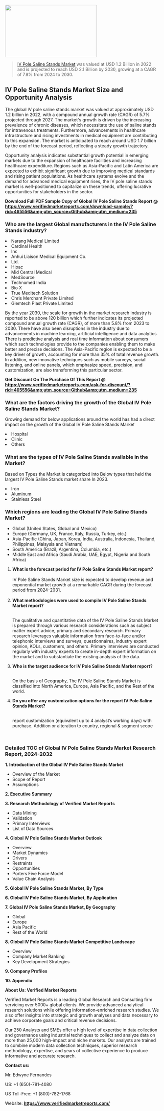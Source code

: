 <img src="https://ffe5etoiles.com/wp-content/uploads/2024/12/MST1-300x171.png" alt="" width="300" height="171" class="alignnone size-medium wp-image-20088" /><blockquote><p><p><a href="https://www.verifiedmarketreports.com/download-sample/?rid=465556&utm_source=Github&utm_medium=235" target="_blank">IV Pole Saline Stands Market</a> was valued at USD 1.2 Billion in 2022 and is projected to reach USD 2.1 Billion by 2030, growing at a CAGR of 7.8% from 2024 to 2030.</p></blockquote><p><h2>IV Pole Saline Stands Market Size and Opportunity Analysis</h2><p>The global IV pole saline stands market was valued at approximately USD 1.2 billion in 2022, with a compound annual growth rate (CAGR) of 5.7% projected through 2027. The market's growth is driven by the increasing prevalence of chronic diseases, which necessitate the use of saline stands for intravenous treatments. Furthermore, advancements in healthcare infrastructure and rising investments in medical equipment are contributing to this expansion. The market is anticipated to reach around USD 1.7 billion by the end of the forecast period, reflecting a steady growth trajectory.</p><p>Opportunity analysis indicates substantial growth potential in emerging markets due to the expansion of healthcare facilities and increasing healthcare expenditure. Regions such as Asia-Pacific and Latin America are expected to exhibit significant growth due to improving medical standards and rising patient populations. As healthcare systems evolve and the demand for advanced medical equipment rises, the IV pole saline stands market is well-positioned to capitalize on these trends, offering lucrative opportunities for stakeholders in the sector.</p></p><p class=""><strong>Download Full PDF Sample Copy of Global IV Pole Saline Stands Report @ <a href="https://www.verifiedmarketreports.com/download-sample/?rid=465556&amp;utm_source=Github&amp;utm_medium=235" target="_blank">https://www.verifiedmarketreports.com/download-sample/?rid=465556&amp;utm_source=Github&amp;utm_medium=235</a></strong></p><h3 id="" class="">Who are the largest Global manufacturers in the IV Pole Saline Stands industry?</h3><p><li>Narang Medical Limited</li><li> Cardinal Health</li><li> Inc</li><li> Anhui Liaison Medical Equipment Co.</li><li> Ltd.</li><li> Hipac</li><li> Mid Central Medical</li><li> MedSource</li><li> Technomed India</li><li> Bio X</li><li> True Meditech Solution</li><li> Chris Merchant Private Limited</li><li> Glemtech Plast Private Limited</li></p><div class=""><div class="" dir="" data-message-author-role="" data-message-id="" data-message-model-slug=""><div class=""><div class=""><div class=""><div class="" dir="" data-message-author-role="" data-message-id="" data-message-model-slug=""><div class=""><div class=""><p>By the year 2030, the scale for growth in the market research industry is reported to be above 120 billion which further indicates its projected compound annual growth rate (CAGR), of more than 5.8% from 2023 to 2030. There have also been disruptions in the industry due to advancements in machine learning, artificial intelligence and data analytics There is predictive analysis and real time information about consumers which such technologies provide to the companies enabling them to make better and precise decisions. The Asia-Pacific region is expected to be a key driver of growth, accounting for more than 35% of total revenue growth. In addition, new innovative techniques such as mobile surveys, social listening, and online panels, which emphasize speed, precision, and customization, are also transforming this particular sector.</p><p><strong>Get Discount On The Purchase Of This Report @&nbsp; <a href="https://www.verifiedmarketreports.com/ask-for-discount/?rid=465556&amp;utm_source=Github&amp;utm_medium=235" target="_blank">https://www.verifiedmarketreports.com/ask-for-discount/?rid=465556&amp;utm_source=Github&amp;utm_medium=235</a></strong></p></div></div></div></div></div></div></div></div><h3 id="" class="">What are the factors driving the growth of the Global IV Pole Saline Stands Market?</h3><p id="" class="">Growing demand for below applications around the world has had a direct impact on the growth of the Global IV Pole Saline Stands Market</p><p id="" class=""><li>Hospital</li><li> Clinic</li><li> Others</li></p><h3 id="" class="">What are the types of IV Pole Saline Stands available in the Market?</h3><p id="" class="">Based on Types the Market is categorized into Below types that held the largest IV Pole Saline Stands market share In 2023.</p><p id="" class=""><li>Iron</li><li> Aluminum</li><li> Stainless Steel</li></p><h3 id="" class="">Which regions are leading the Global IV Pole Saline Stands Market?</h3><ul><li>Global (United States, Global and Mexico)</li><li>Europe (Germany, UK, France, Italy, Russia, Turkey, etc.)</li><li>Asia-Pacific (China, Japan, Korea, India, Australia, Indonesia, Thailand, Philippines, Malaysia and Vietnam)</li><li>South America (Brazil, Argentina, Columbia, etc.)</li><li>Middle East and Africa (Saudi Arabia, UAE, Egypt, Nigeria and South Africa)</li></ul><p><ol><li><strong>What is the forecast period for IV Pole Saline Stands Market report?<br /></strong><br /><span data-sheets-root="1" data-sheets-value="{&quot;1&quot;:2,&quot;2&quot;:&quot;XXXX size is expected to develop revenue and exponential market growth at a remarkable CAGR during the forecast period from 2024&ndash;2030.&quot;}" data-sheets-userformat="{&quot;2&quot;:12674,&quot;4&quot;:{&quot;1&quot;:2,&quot;2&quot;:16776960},&quot;10&quot;:2,&quot;11&quot;:0,&quot;15&quot;:&quot;Arial&quot;,&quot;16&quot;:12}">IV Pole Saline Stands Market size is expected to develop revenue and exponential market growth at a remarkable CAGR during the forecast period from 2024&ndash;2031.</span><br /><br /></li><li><strong>What methodologies were used to compile IV Pole Saline Stands Market report?<br /><br /></strong><p>The qualitative and quantitative data of the&nbsp;IV Pole Saline Stands Market is prepared through various research considerations such as subject matter expert advice, primary and secondary research. Primary research leverages valuable information from face-to-face and/or telephonic interviews and surveys, questionnaires, industry expert opinion, KOLs, customers, and others. Primary interviews are conducted regularly with industry experts to create in-depth expert information on the market and to substantiate the existing analysis of the data.&nbsp;</p></li><li><strong>Who is the target audience for IV Pole Saline Stands Market report?<br /><br /></strong><p>On the basis of Geography, The&nbsp;IV Pole Saline Stands Market is classified into North America, Europe, Asia Pacific, and the Rest of the world.</p></li><li><strong>Do you offer any customization options for the report IV Pole Saline Stands Market?<br /><br /></strong><p>report customization (equivalent up to 4 analyst&rsquo;s working days) with purchase. Addition or alteration to country, regional &amp; segment scope</p><p>&nbsp;</p></li></ol></p><h3 id="" class="">Detailed TOC of Global IV Pole Saline Stands Market Research Report, 2024-2032</h3><p id="" class=""><strong>1. Introduction of the Global IV Pole Saline Stands Market</strong></p><ul><li>Overview of the Market</li><li>Scope of Report</li><li>Assumptions</li></ul><p id="" class=""><strong>2. Executive Summary</strong></p><p id="" class=""><strong>3. Research Methodology of&nbsp;Verified Market Reports</strong></p><ul><li>Data Mining</li><li>Validation</li><li>Primary Interviews</li><li>List of Data Sources</li></ul><p id="" class=""><strong>4. Global IV Pole Saline Stands Market Outlook</strong></p><ul><li>Overview</li><li>Market Dynamics</li><li>Drivers</li><li>Restraints</li><li>Opportunities</li><li>Porters Five Force Model</li><li>Value Chain Analysis</li></ul><p id="" class=""><strong>5. Global IV Pole Saline Stands Market, By&nbsp;Type</strong></p><p id="" class=""><strong>6. Global IV Pole Saline Stands Market, By Application</strong></p><p id="" class=""><strong>7. Global IV Pole Saline Stands Market, By Geography</strong></p><ul><li>Global</li><li>Europe</li><li>Asia Pacific</li><li>Rest of the World</li></ul><p id="" class=""><strong>8. Global IV Pole Saline Stands Market Competitive Landscape</strong></p><ul><li>Overview</li><li>Company Market Ranking</li><li>Key Development Strategies</li></ul><p id="" class=""><strong>9. Company Profiles</strong></p><p id="" class=""><strong>10. Appendix</strong></p><p id="" class=""><strong>About Us: Verified Market Reports</strong></p><p id="" class="">Verified Market Reports is a leading Global Research and Consulting firm servicing over 5000+ global clients. We provide advanced analytical research solutions while offering information-enriched research studies. We also offer insights into strategic and growth analyses and data necessary to achieve corporate goals and critical revenue decisions.</p><p id="" class="">Our 250 Analysts and SMEs offer a high level of expertise in data collection and governance using industrial techniques to collect and analyze data on more than 25,000 high-impact and niche markets. Our analysts are trained to combine modern data collection techniques, superior research methodology, expertise, and years of collective experience to produce informative and accurate research.</p><p id="" class=""><strong>Contact us:</strong></p><p id="" class="">Mr. Edwyne Fernandes</p><p id="" class="">US: +1 (650)-781-4080</p><p id="" class="">US Toll-Free: +1 (800)-782-1768</p><p id="" class="">Website: <a target="" data-test-app-aware-link=""><strong>https://www.verifiedmarketreports.com/</strong></a></p>

